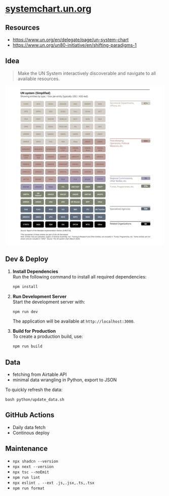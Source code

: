 # [systemchart.un.org](https://systemchart.un.org)

## Resources

- https://www.un.org/en/delegate/page/un-system-chart
- https://www.un.org/un80-initiative/en/shifting-paradigms-1

## Idea

> Make the UN System interactively discoverable and navigate to all available resources.

![UN System](docs/annex_un_system.png)

## Dev & Deploy

1. **Install Dependencies**  
   Run the following command to install all required dependencies:

   ```bash
   npm install
   ```

2. **Run Development Server**  
   Start the development server with:

   ```bash
   npm run dev
   ```

   The application will be available at `http://localhost:3000`.

3. **Build for Production**  
   To create a production build, use:
   ```bash
   npm run build
   ```

## Data

- fetching from Airtable API
- minimal data wrangling in Python, export to JSON

To quickly refresh the data:

```shell
bash python/update_data.sh
```


## GitHub Actions

- Daily data fetch
- Continous deploy

## Maintenance

- `npx shadcn --version`
- `npx next --version`
- `npx tsc --noEmit`
- `npm run lint`
- `npx eslint . --ext .js,.jsx,.ts,.tsx`
- `npm run format`
